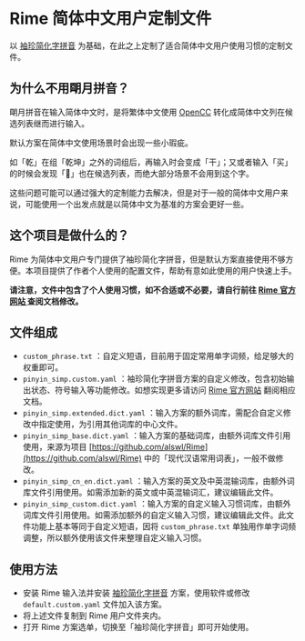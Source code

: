 # Rime 简体中文用户定制文件
以 [袖珍简化字拼音](https://github.com/rime/rime-pinyin-simp) 为基础，在此之上定制了适合简体中文用户使用习惯的定制文件。

## 为什么不用朙月拼音？

朙月拼音在输入简体中文时，是将繁体中文使用 [OpenCC](https://github.com/BYVoid/OpenCC) 转化成简体中文列在候选列表继而进行输入。

默认方案在简体中文使用场景时会出现一些小瑕疵。

如「乾」在组「乾坤」之外的词组后，再输入时会变成「干」；又或者输入「买」的时候会发现「𧹒」也在候选列表，而绝大部分场景不会用到这个字。

这些问题可能可以通过强大的定制能力去解决，但是对于一般的简体中文用户来说，可能使用一个出发点就是以简体中文为基准的方案会更好一些。

## 这个项目是做什么的？

Rime 为简体中文用户专门提供了袖珍简化字拼音，但是默认方案直接使用不够方便。本项目提供了作者个人使用的配置文件，帮助有意如此使用的用户快速上手。

**请注意，文件中包含了个人使用习惯，如不合适或不必要，请自行前往 [Rime 官方网站 ](https://rime.im/)查阅文档修改。**

## 文件组成

- `custom_phrase.txt` ：自定义短语，目前用于固定常用单字词频，给足够大的权重即可。
- `pinyin_simp.custom.yaml` ：袖珍简化字拼音方案的自定义修改，包含初始输出状态、符号输入等功能修改。如想实现更多请访问 [Rime 官方网站](https://rime.im/) 翻阅相应文档。
- `pinyin_simp.extended.dict.yaml` ：输入方案的额外词库，需配合自定义修改中指定使用，为引用其他词库的中心文件。
- `pinyin_simp_base.dict.yaml` ：输入方案的基础词库，由额外词库文件引用使用，来源为项目 [https://github.com/alswl/Rime](https://github.com/alswl/Rime) 中的「现代汉语常用词表」，一般不做修改。
- `pinyin_simp_cn_en.dict.yaml` ：输入方案的英文及中英混输词库，由额外词库文件引用使用。如需添加新的英文或中英混输词汇，建议编辑此文件。
- `pinyin_simp_custom.dict.yaml` ：输入方案的自定义输入习惯词库，由额外词库文件引用使用。如需添加额外的自定义输入习惯，建议编辑此文件。此文件功能上基本等同于自定义短语，因将 `custom_phrase.txt` 单独用作单字词频调整，所以额外使用该文件来整理自定义输入习惯。

## 使用方法

- 安装 Rime 输入法并安装 [袖珍简化字拼音](https://github.com/rime/rime-pinyin-simp) 方案，使用软件或修改 `default.custom.yaml` 文件加入该方案。
- 将上述文件复制到 Rime 用户文件夹内。
-  打开 Rime 方案选单，切换至「袖珍简化字拼音」即可开始使用。